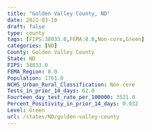 ```yaml
---
title: "Golden Valley County, ND"
date: 2021-03-10
draft: false
type: county
tags: [FIPS:38033.0,FEMA:8.0,Non-core,Green]
categories: [ND]
County: Golden Valley County
State: ND
FIPS: 38033.0
FEMA_Region: 8.0
Population: 1761.0
NCHS_Urban_Rural_Classification: Non-core
Tests_in_prior_14_days: 62.0
Fourteen_day_test_rate_per_100000: 3521.0
Percent_Positivity_in_prior_14_days: 0.032
Level: Green
url: /states/ND/golden-valley-county
---
```



